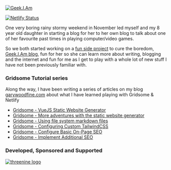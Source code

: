 [![Geek.I.Am ](https://github.com/garywoodfine/geekiam/blob/master/src/assets/images/logo.png)](https://geekiam.co.uk)

[![Netlify Status](https://api.netlify.com/api/v1/badges/8efb3bdf-7233-4af4-8ce4-4ef961592200/deploy-status)](https://app.netlify.com/sites/geekiam/deploys)

One very boring rainy stormy weekend in November led myself and my 8 year old daughter in starting a blog for her to 
her own blog to talk about one of her favourite past times in playing computer/video games.

So we both started working on a [fun side project](https://garywoodfine.com/the-importance-of-side-projects/) to cure the boredom, [Geek.I.Am blog](https://geekiam.co.uk), fun for her so she can 
learn more about writing, blogging and the internet and fun for me as I get to play with a whole lot of new stuff I have
not been previously familiar with.

### Gridsome Tutorial series 

Along the way, I have been writing a series of articles on my blog [garywoodfine.com](https://garywoodfine.com) 
about what I have learned playing with Gridsome & Netlify

* [Gridsome - VueJS Static Website Generator](https://garywoodfine.com/gridsome-vuejs-static-website-generator/)
* [Gridsome - More adventures with the static website generator](https://garywoodfine.com/gridsome-more-adventures-with-the-static-website-generator/)
* [Gridsome - Using file system markdown files ](https://garywoodfine.com/gridsome-using-file-system-markdown-files/) 
* [Gridsome - Configuring Custom TailwindCSS ](https://garywoodfine.com/gridsome-configuring-custom-tailwindcss/)
* [Gridsome - Configure Basic On-Page SEO ](https://garywoodfine.com/gridsome-configure-basic-on-page-seo/)
* [Gridsome - Implement Additional SEO ](https://garywoodfine.com/gridsome-implement-additional-seo/)

 ### Developed, Sponsored and Supported 
 
[![threenine logo](http://static.threenine.co.uk/img/github_footer.png)](https://threenine.co.uk/)
